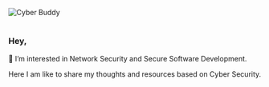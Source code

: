 ![Cyber Buddy]([https://www.jpl.nasa.gov/news/nasa-reveals-webb-telescopes-first-images-of-unseen-universe/](https://d2pn8kiwq2w21t.cloudfront.net/original_images/main_image_star-forming_region_carina_nircam_final-5mb.jpg))

# <h3> Hey,
👀 I’m interested in Network Security and Secure Software Development.
  
Here I am like to share my thoughts and resources based on Cyber Security.

<!---
mr-Tony-ship-it/mr-Tony-ship-it is a ✨ special ✨ repository because its `README.md` (this file) appears on your GitHub profile.
You can click the Preview link to take a look at your changes.
--->
